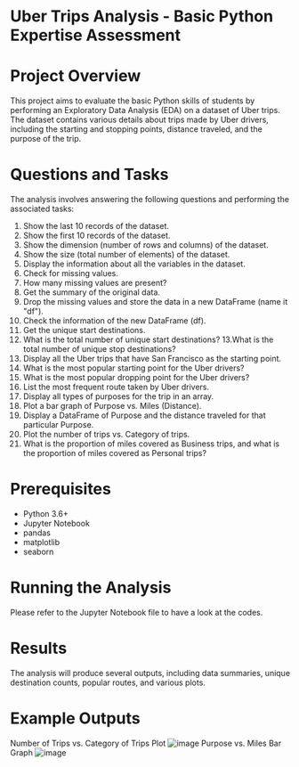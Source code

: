 # Uber Trips Analysis - Basic Python Expertise Assessment
# Project Overview 
This project aims to evaluate the basic Python skills of students by performing an Exploratory Data Analysis (EDA) on a dataset of Uber trips. The dataset contains various details about trips made by Uber drivers, including the starting and stopping points, distance traveled, and the purpose of the trip.
# Questions and Tasks
The analysis involves answering the following questions and performing the associated tasks:

1. Show the last 10 records of the dataset.
2. Show the first 10 records of the dataset.
3. Show the dimension (number of rows and columns) of the dataset.
4. Show the size (total number of elements) of the dataset.
5. Display the information about all the variables in the dataset.
6. Check for missing values.
7. How many missing values are present?
8. Get the summary of the original data.
9. Drop the missing values and store the data in a new DataFrame (name it "df").
10. Check the information of the new DataFrame (df).
11. Get the unique start destinations.
12. What is the total number of unique start destinations?
13.What is the total number of unique stop destinations?
14. Display all the Uber trips that have San Francisco as the starting point.
15. What is the most popular starting point for the Uber drivers?
16. What is the most popular dropping point for the Uber drivers?
17. List the most frequent route taken by Uber drivers.
18. Display all types of purposes for the trip in an array.
19. Plot a bar graph of Purpose vs. Miles (Distance).
20. Display a DataFrame of Purpose and the distance traveled for that particular Purpose.
21. Plot the number of trips vs. Category of trips.
22. What is the proportion of miles covered as Business trips, and what is the proportion of miles covered as Personal trips?
# Prerequisites
* Python 3.6+
* Jupyter Notebook
* pandas
* matplotlib
* seaborn
# Running the Analysis
Please refer to the Jupyter Notebook file to have a look at the codes.
# Results
The analysis will produce several outputs, including data summaries, unique destination counts, popular routes, and various plots.
# Example Outputs
Number of Trips vs. Category of Trips Plot
![image](https://github.com/nit-stack/Uber-Trips-Analysis---Basic-Python-Expertise-Assessment/assets/174468592/8032b9d0-8b83-4de0-98fe-b35511a90109)
Purpose vs. Miles Bar Graph
![image](https://github.com/nit-stack/Uber-Trips-Analysis---Basic-Python-Expertise-Assessment/assets/174468592/2dafd1bd-5aed-42ec-aa37-da261d4ca13e)

